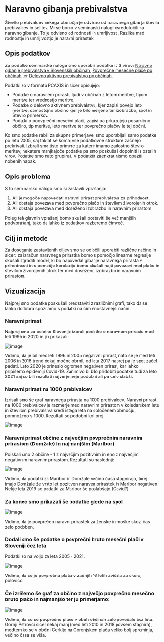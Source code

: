 # Naravno gibanja prebivalstva
Število prebivalcev nekega območja je odvisno od naravnega gibanja števila prebivalcev in selitev. Mi se bomo v seminarski nalogi osredotočili na naravno gibanje. To je odvisno od rodnosti in umrljivosti. Razlika med rodnostjo in umrljivostjo je naravni prirastek.

## Opis podatkov
Za podatke seminarske naloge smo uporabili podatke iz 3 virov: [Naravno gibanje prebivalstva v Slovenskih občinah](https://podatki.gov.si/dataset/surs05i1002s?resource_id=dba45097-b4aa-45e8-914c-7d41a49269c4), [Povprečne mesečne plače po občinah](https://podatki.gov.si/dataset/surs0772615s/resource/a3b2e662-9a14-4b8f-ab50-9a703f8db73e) ter [Delovno aktivno prebivalstvo po občinah](https://podatki.gov.si/dataset/surs0764720s/resource/e1993089-ac98-4695-b7b8-f2e10d86a331).

Podatki so v formatu PCAXIS in sicer opisujejo:
* Podatke o naravnem prirastu ljudi v občinah z letom meritve, tipom meritve ter vrednostjo meritve.
* Podatke o delovno aktivnem prebivalstvu, kjer zapisi povejo leto meritve, samostojno občino kjer je bilo merjeno ter izobrazbo, spol in Število primerkov.
* Podatki o poovprečni mesečni plači, zapisi pa prkazujejo posamično občino, tip meritve, leto meritve ter povprečno plačov le tej občini.

Ko smo podatke rabili za skupne primerjave, smo uporabljali samo podatke po letu 2005, saj takrat se komaj vse podatkovne strukture začnejo prekrivati.
Izbrali smo tiste primere za katere imamo zadostno število meritev, nekatere manjkajoče podatke pa smo poskušali dopolniti iz ostalih virov. Podatke smo nato grupirali. V podatkih zaenkrat nismo opazili nobenih napak.

## Opis problema
S to seminarsko nalogo smo si zastavili vprašanja: 
1.  Ali je mogoče napovedati naravni prirast prebivalstva za prihodnost.
2.  Ali obstaja povezava med povprečno plačo in številom živorojenih otrok.
3.  Ali obstaja povezava med doseženo izobrazbo in naravnim prirastom  

Poleg teh glavnih vprašanj bomo skušali postaviti še več manjših podvprašanj, tako da lahko iz podatkov razberemo čimveč.

## Cilj in metode
Za doseganje zastavljenih ciljev smo se odločili uporabiti različne načine in sicer: za izračun naravnega prirastka bomo s pomočjo linearne regresije skušali zgraditi model, ki bo napovedal gibanje naravnega prirasta v prihodnosti in s pomočjo korelacije bomo skušali najti povezavi med plačo in številom živorojenih otrok ter med doseženo izobrazbo in naravnim prirastom. 

## Vizualizacija
Najprej smo podatke poskušali predstaviti z različnimi grafi, tako da se lahko dodobra spoznamo s podatki na čim enostavnejši način.
### Naravni prirast
Najprej smo za celotno Slovenijo izbrali podatke o naravnem prirastu med leti 1995 in 2020 in jih prikazali:

![image](https://user-images.githubusercontent.com/75035799/163204094-ee29e450-7de2-4b8b-beb9-c1cd025eb946.png)

Vidimo, da je bil med leti 1996 in 2005 negativni prirast, nato se je med leti 2006 in 2016 trend dokaj močno obrnil, od leta 2017 naprej pa je spet začel padati. Leto 2020 je prineslo ogromen negativen prirast, kar lahko pripišemo epidemiji Covid-19. Zanimivo bi bilo pridobiti podatke tudi za leto 2021 saj so bili rezultati najverjetneje podobni ali pa celo slabši.

### Naravni prirast na 1000 prebivalcev
Izrisali smo še graf naravnega prirasta na 1000 prebivalcev. Naravni prirast na 1000 prebivalcev je razmerje med naravnim prirastom v koledarskem letu in številom prebivalstva sredi istega leta na določenem območju, pomnoženo s 1000. Rezultati so podobni kot prej.

![image](https://user-images.githubusercontent.com/75035799/163205258-769a5982-4a2a-4150-b86f-4c8eb2dd4f44.png)

### Naravni prirast občine z največjim povprečnim naravnim prirastom (Domžale) in najmanjšim (Maribor)
Poiskali smo 2 občine - 1 z največjim pozitivnim in eno z največjim negativnim naravnim prirastom. Rezultati so naslednji:

![image](https://user-images.githubusercontent.com/75035799/163210836-a8c42a0f-d22f-4893-a193-f4cfec45858d.png)

Vidimo, da podatki za Maribor in Domžale večino časa stagnirajo, torej imajo Domžale že vrsto let pozitiven naraven prirastek in Maribor negativen. Nekje leta 2019 se podatki za Maribor še poslabšajo (Covid?)

### Za konec smo prikazali še podatke glede na spol

![image](https://user-images.githubusercontent.com/75035799/163211864-8017b6c2-9379-4b72-be6c-845d6156240c.png)

Vidimo, da je povprečen naravni prirastek za ženske in moške skozi čas zelo podoben.

### Dodali smo še podatke o povprečni bruto mesečni plači v Sloveniji čez leta
Podatki so na voljo za leta 2005 - 2021.

![image](https://user-images.githubusercontent.com/75035799/163212551-470e7678-6c62-4626-a6f1-53f3d3fa3ab5.png)

Vidimo, da se je povprečna plača v zadnjih 16 letih zvišala za skoraj polovico!

### Če izrišemo še graf za občino z največjo povprečno mesečno bruto plačo in najmanjšo ter ju primerjamo:

![image](https://user-images.githubusercontent.com/75035799/163214117-393ad4fa-d472-4367-a816-5f236506566d.png)

Vidimo, da so se povprečne plače v obeh občinah zelo povečale čez leta. Gornji Petrovci sicer nekaj manj (med leti 2010 in 2018 povsem stagnira), medtem ko se v občini Cerklje na Gorenjskem plača veliko bolj spreminja, večino časa se viša.
